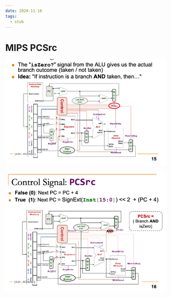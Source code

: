 ```yaml
---
date: 2020-11-16
tags: 
  - stub
---
```


# MIPS PCSrc

![](./static/mips-pc-src-ctrl-sig-1.png)

![](./static/mips-pc-src-ctrl-sig-2.png)
